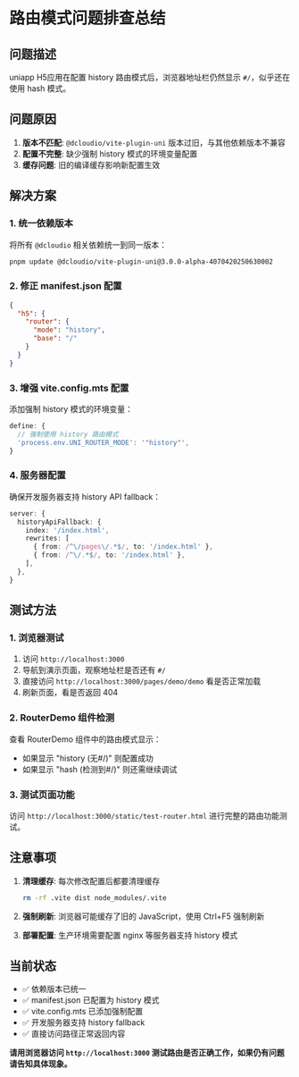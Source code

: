 # 路由模式问题排查总结

## 问题描述

uniapp H5应用在配置 history 路由模式后，浏览器地址栏仍然显示 `#/`，似乎还在使用 hash 模式。

## 问题原因

1. **版本不匹配**: `@dcloudio/vite-plugin-uni` 版本过旧，与其他依赖版本不兼容
2. **配置不完整**: 缺少强制 history 模式的环境变量配置
3. **缓存问题**: 旧的编译缓存影响新配置生效

## 解决方案

### 1. 统一依赖版本

将所有 `@dcloudio` 相关依赖统一到同一版本：

```bash
pnpm update @dcloudio/vite-plugin-uni@3.0.0-alpha-4070420250630002
```

### 2. 修正 manifest.json 配置

```json
{
  "h5": {
    "router": {
      "mode": "history",
      "base": "/"
    }
  }
}
```

### 3. 增强 vite.config.mts 配置

添加强制 history 模式的环境变量：

```typescript
define: {
  // 强制使用 history 路由模式
  'process.env.UNI_ROUTER_MODE': '"history"',
}
```

### 4. 服务器配置

确保开发服务器支持 history API fallback：

```typescript
server: {
  historyApiFallback: {
    index: '/index.html',
    rewrites: [
      { from: /^\/pages\/.*$/, to: '/index.html' },
      { from: /^\/.*$/, to: '/index.html' },
    ],
  },
}
```

## 测试方法

### 1. 浏览器测试

1. 访问 `http://localhost:3000`
2. 导航到演示页面，观察地址栏是否还有 `#/`
3. 直接访问 `http://localhost:3000/pages/demo/demo` 看是否正常加载
4. 刷新页面，看是否返回 404

### 2. RouterDemo 组件检测

查看 RouterDemo 组件中的路由模式显示：

- 如果显示 "history (无#/)" 则配置成功
- 如果显示 "hash (检测到#/)" 则还需继续调试

### 3. 测试页面功能

访问 `http://localhost:3000/static/test-router.html` 进行完整的路由功能测试。

## 注意事项

1. **清理缓存**: 每次修改配置后都要清理缓存

   ```bash
   rm -rf .vite dist node_modules/.vite
   ```

2. **强制刷新**: 浏览器可能缓存了旧的 JavaScript，使用 Ctrl+F5 强制刷新

3. **部署配置**: 生产环境需要配置 nginx 等服务器支持 history 模式

## 当前状态

- ✅ 依赖版本已统一
- ✅ manifest.json 已配置为 history 模式
- ✅ vite.config.mts 已添加强制配置
- ✅ 开发服务器支持 history fallback
- ✅ 直接访问路径正常返回内容

**请用浏览器访问 `http://localhost:3000` 测试路由是否正确工作，如果仍有问题请告知具体现象。**
